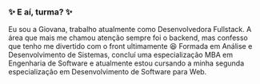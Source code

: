### ✨ E aí, turma? ✨

Eu sou a Giovana, trabalho atualmente como Desenvolvedora Fullstack. A área que mais me chamou atenção sempre foi o backend, mas confesso que tenho me divertido com o front ultimamente 😆
Formada em Análise e Desenvolvimento de Sistemas, concluí uma especialização MBA em Engenharia de Software e atualmente estou cursando a minha segunda especialização em Desenvolvimento de Software para Web.


